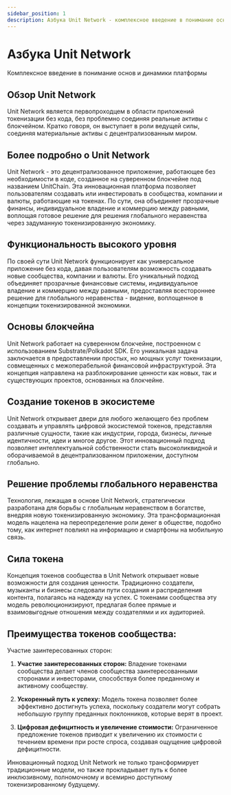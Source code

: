 ```yaml
---
sidebar_position: 1
description: Азбука Unit Network - комплексное введение в понимание основ и динамики платформы
---
```


# Азбука Unit Network

Комплексное введение в понимание основ и динамики платформы

## Обзор Unit Network

Unit Network является первопроходцем в области приложений токенизации без кода, без проблемно соединяя реальные активы с блокчейном. Кратко говоря, он выступает в роли ведущей силы, соединяя материальные активы с децентрализованным миром.

## Более подробно о Unit Network

Unit Network - это децентрализованное приложение, работающее без необходимости в коде, созданное на суверенном блокчейне под названием UnitChain. Эта инновационная платформа позволяет пользователям создавать или инвестировать в сообщества, компании и валюты, работающие на токенах. По сути, она объединяет прозрачные финансы, индивидуальное владение и коммерцию между равными, воплощая готовое решение для решения глобального неравенства через задуманную токенизированную экономику.

## Функциональность высокого уровня

По своей сути Unit Network функционирует как универсальное приложение без кода, давая пользователям возможность создавать новые сообщества, компании и валюты. Его уникальный подход объединяет прозрачные финансовые системы, индивидуальное владение и коммерцию между равными, предоставляя всестороннее решение для глобального неравенства - видение, воплощенное в концепции токенизированной экономики.

## Основы блокчейна

Unit Network работает на суверенном блокчейне, построенном с использованием Substrate/Polkadot SDK. Его уникальная задача заключается в предоставлении простых, но мощных услуг токенизации, совмещенных с межоперабельной финансовой инфраструктурой. Эта концепция направлена на разблокирование ценности как новых, так и существующих проектов, основанных на блокчейне.

## Создание токенов в экосистеме

Unit Network открывает двери для любого желающего без проблем создавать и управлять цифровой экосистемой токенов, представляя различные сущности, такие как индустрии, города, бизнесы, личные идентичности, идеи и многое другое. Этот инновационный подход позволяет интеллектуальной собственности стать высоколиквидной и оборачиваемой в децентрализованном приложении, доступном глобально.

## Решение проблемы глобального неравенства

Технология, лежащая в основе Unit Network, стратегически разработана для борьбы с глобальным неравенством в богатстве, внедряя новую токенизированную экономику. Эта трансформационная модель нацелена на переопределение роли денег в обществе, подобно тому, как интернет повлиял на информацию и смартфоны на мобильную связь.

## Сила токена

Концепция токенов сообщества в Unit Network открывает новые возможности для создания ценности. Традиционно создатели, музыканты и бизнесы следовали пути создания и распределения контента, полагаясь на надежду на успех. С токенами сообщества эту модель революционизируют, предлагая более прямые и взаимовыгодные отношения между создателями и их аудиторией.

## Преимущества токенов сообщества:

Участие заинтересованных сторон:

1. **Участие заинтересованных сторон:**
   Владение токенами сообщества делает членов сообщества заинтересованными сторонами и инвесторами, способствуя более преданному и активному сообществу.

2. **Ускоренный путь к успеху:**
   Модель токена позволяет более эффективно достигнуть успеха, поскольку создатели могут собрать небольшую группу преданных поклонников, которые верят в проект.

3. **Цифровая дефицитность и увеличение стоимости:**
   Ограниченное предложение токенов приводит к увеличению их стоимости с течением времени при росте спроса, создавая ощущение цифровой дефицитности.

Инновационный подход Unit Network не только трансформирует традиционные модели, но также прокладывает путь к более инклюзивному, полномочному и всемирно доступному токенизированному будущему.
